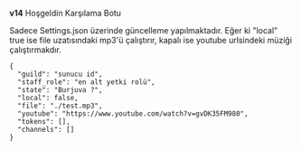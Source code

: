 **v14** Hoşgeldin Karşılama Botu

Sadece Settings.json üzerinde güncelleme yapılmaktadır. Eğer ki "local" true ise file uzatısındaki mp3'ü çalıştırır, kapalı ise youtube urlsindeki müziği çalıştırmakdır.

```
{
  "guild": "sunucu id",
  "staff_role": "en alt yetki rolü",
  "state": "Burjuva ?",
  "local": false,
  "file": "./test.mp3",
  "youtube": "https://www.youtube.com/watch?v=gvDK35FM980",
  "tokens": [],
  "channels": []
}
```
